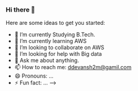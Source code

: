 ### Hi there 👋

Here are some ideas to get you started:

- 🔭 I’m currently Studying B.Tech. 
- 🌱 I’m currently learning AWS
- 👯 I’m looking to collaborate on AWS
- 🤔 I’m looking for help with Big data
- 💬 Ask me about anything.
- 📫 How to reach me: ddevansh2m@gamil.com
- 😄 Pronouns: ...
- ⚡ Fun fact: ...
-->
